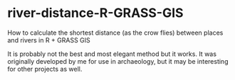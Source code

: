 # river-distance-R-GRASS-GIS
How to calculate the shortest distance (as the crow flies) between places and rivers in R + GRASS GIS

It is probably not the best and most elegant method but it works. It was originally developed by me for use in archaeology, but it may be interesting for other projects as well.
